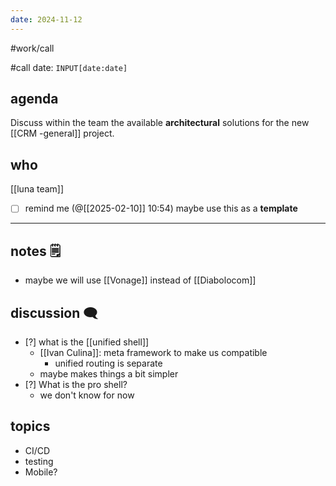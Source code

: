 ```yaml
---
date: 2024-11-12
---
```

#work/call 

#call 
date: `INPUT[date:date]`
## agenda

Discuss within the team the available **architectural** solutions for the new [[CRM -general]]
project.

## who
[[luna team]]

- [ ] remind me (@[[2025-02-10]] 10:54)   maybe use this as a **template**
---
## notes 🗒
- maybe we will use [[Vonage]] instead of [[Diabolocom]]

## discussion 🗨

- [?] what is the [[unified shell]]
	- [[Ivan Culina]]: meta framework to make us  compatible
		- unified routing is separate
	- maybe makes things a bit simpler
- [?] What is the pro shell?
	- we don't know for now

## topics
- CI/CD
- testing
- Mobile?
